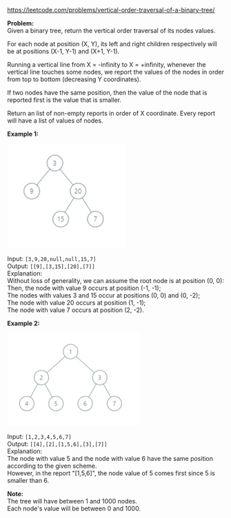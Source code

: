 https://leetcode.com/problems/vertical-order-traversal-of-a-binary-tree/

**Problem:**<br>
Given a binary tree, return the vertical order traversal of its nodes values.

For each node at position (X, Y), its left and right children respectively will be at positions (X-1, Y-1) and (X+1, Y-1).

Running a vertical line from X = -infinity to X = +infinity, whenever the vertical line touches some nodes, we report the 
values of the nodes in order from top to bottom (decreasing Y coordinates).

If two nodes have the same position, then the value of the node that is reported first is the value that is smaller.

Return an list of non-empty reports in order of X coordinate.  Every report will have a list of values of nodes.

**Example 1:**

![Example1](https://github.com/Kaustubh-Sable/LeetCode/blob/master/BestSolutions_Found/vertical-order-traversal-of-a-binary-tree/Example1.jpg)

Input: `[3,9,20,null,null,15,7]`<br>
Output: `[[9],[3,15],[20],[7]]`<br>
Explanation: <br>
Without loss of generality, we can assume the root node is at position (0, 0):<br>
Then, the node with value 9 occurs at position (-1, -1);<br>
The nodes with values 3 and 15 occur at positions (0, 0) and (0, -2);<br>
The node with value 20 occurs at position (1, -1);<br>
The node with value 7 occurs at position (2, -2).<br>


**Example 2:**

![Example2](https://github.com/Kaustubh-Sable/LeetCode/blob/master/BestSolutions_Found/vertical-order-traversal-of-a-binary-tree/Example2.jpg)

Input: `[1,2,3,4,5,6,7]`<br>
Output: `[[4],[2],[1,5,6],[3],[7]]`<br>
Explanation: <br>
The node with value 5 and the node with value 6 have the same position according to the given scheme.<br>
However, in the report "[1,5,6]", the node value of 5 comes first since 5 is smaller than 6.<br>
 

**Note:**<br>
The tree will have between 1 and 1000 nodes.<br>
Each node's value will be between 0 and 1000.
